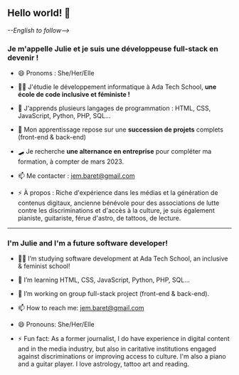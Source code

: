 ## Hello world! 👋
_--English to follow-->_
### Je m'appelle Julie et je suis une développeuse full-stack en devenir !

- 😄 Pronoms : She/Her/Elle

- 🤸‍♂️ J'étudie le développement informatique à Ada Tech School, __une école de code inclusive et féministe !__

- 🌱 J'apprends plusieurs langages de programmation : HTML, CSS, JavaScript, Python, PHP, SQL...

- 👯 Mon apprentissage repose sur une __succession de projets__ complets (front-end & back-end)

- 🛹 Je recherche __une alternance en entreprise__ pour compléter ma formation, à compter de mars 2023.

- 📫 Me contacter : jem.baret@gmail.com

- ⚡ À propos : Riche d'expérience dans les médias et la génération de contenus digitaux, ancienne bénévole pour des associations de lutte contre les discriminations et d'accès à la culture, je suis également pianiste, guitariste, férue d'astro, de tattoos, de lecture.

***

### I'm Julie and I'm a future software developer!

- 🤸‍♂️ I’m studying software development at Ada Tech School, an inclusive & feminist school!

- 🌱 I’m learning HTML, CSS, JavaScript, Python, PHP, SQL...

- 👯 I’m working on group full-stack project (front-end & back-end).

- 📫 How to reach me: jem.baret@gmail.com

- 😄 Pronouns: She/Her/Elle

- ⚡ Fun fact: As a former journalist, I do have experience in digital content and in the media industry, but also in caritative institutions engaged against discriminations or improving access to culture. I'm also a piano and a guitar player. I love astrology, tattoo art and reading.
